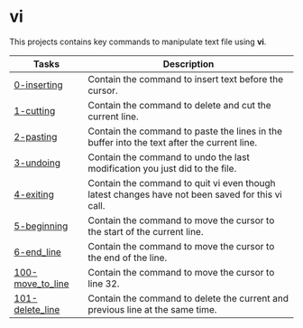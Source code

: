 # vi

This projects contains key commands to manipulate text file using **vi**.

**Tasks** | **Description**
--- | ---
[0-inserting](https://github.com/Jenni-Foued/holbertonschool-zero_day/tree/master/0x02-vi/0-inserting) | Contain the command to insert text before the cursor.
[1-cutting](https://github.com/Jenni-Foued/holbertonschool-zero_day/tree/master/0x02-vi/1-cutting) | Contain the command to delete and cut the current line.
[2-pasting](https://github.com/Jenni-Foued/holbertonschool-zero_day/tree/master/0x02-vi/2-pasting) | Contain the command to paste the lines in the buffer into the text after the current line.
[3-undoing](https://github.com/Jenni-Foued/holbertonschool-zero_day/tree/master/0x02-vi/3-undoing) | Contain the command to undo the last modification  you just did to the file.
[4-exiting](https://github.com/Jenni-Foued/holbertonschool-zero_day/tree/master/0x02-vi/4-exiting) | Contain the command to quit vi even though latest changes have not been saved for this vi call.
[5-beginning](https://github.com/Jenni-Foued/holbertonschool-zero_day/tree/master/0x02-vi/5-beginning) | Contain the command to move the cursor to the start of the current line.
[6-end_line](https://github.com/Jenni-Foued/holbertonschool-zero_day/tree/master/0x02-vi/6-end_line) | Contain the command to move the cursor to the end of the line.
[100-move_to_line](https://github.com/Jenni-Foued/holbertonschool-zero_day/tree/master/0x02-vi/100-move_to_line) | Contain the command to move the cursor to line 32.
[101-delete_line](https://github.com/Jenni-Foued/holbertonschool-zero_day/tree/master/0x02-vi/101-delete_line) | Contain the command to delete the current and previous line at the same time.